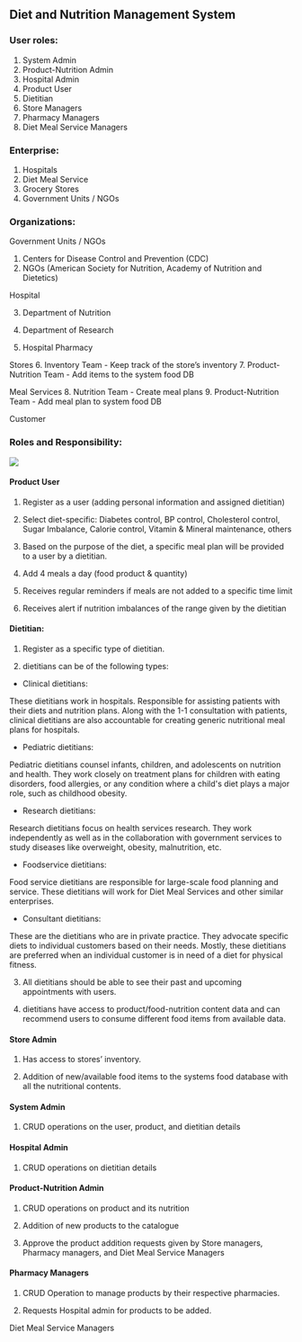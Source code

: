 

## Diet and Nutrition Management System

### User roles:

1.  System Admin
2.  Product-Nutrition Admin
3.  Hospital Admin
4.  Product User  
5.  Dietitian 
6.  Store Managers    
7.  Pharmacy Managers  
8.  Diet Meal Service Managers

### Enterprise:

1.  Hospitals
2.  Diet Meal Service
3.  Grocery Stores
4.  Government Units / NGOs

### Organizations:

Government Units / NGOs

1.  Centers for Disease Control and Prevention (CDC)
2.  NGOs (American Society for Nutrition, Academy of Nutrition and Dietetics)
   
Hospital

3.  Department of Nutrition
4.  Department of Research
    
5.  Hospital Pharmacy
 
Stores
6.  Inventory Team - Keep track of the store’s inventory
7.  Product-Nutrition Team - Add items to the system food DB

Meal Services
8.  Nutrition Team - Create meal plans
9.  Product-Nutrition Team - Add meal plan to system food DB
 
Customer

  

### Roles and Responsibility:

![](https://lh6.googleusercontent.com/1_gPYbMOo6Bmt39Hn5u42W2TV8Sufn6qsLJPbkkGwsnsT6PvYCrmwfOTJ--5on8SfgyKyfT-n595tsctpZ5uySqBVlFn5U6zHib06FGmGZ00tYU_XRZpNgoQ3wXIyE4NLFu3g6OBbmltiSzYdPbyvBHaoapxizKJozxZHHE7n7fjydr8vlTFEXxxoE939Q)

#### Product User

1.  Register as a user (adding personal information and assigned dietitian)
    
2.  Select diet-specific: Diabetes control, BP control, Cholesterol control, Sugar Imbalance, Calorie control, Vitamin & Mineral maintenance, others
    
3.  Based on the purpose of the diet, a specific meal plan will be provided to a user by a dietitian.
    
4.  Add 4 meals a day (food product & quantity)
    
5.  Receives regular reminders if meals are not added to a specific time limit
    
6.  Receives alert if nutrition imbalances of the range given by the dietitian
    

#### Dietitian:

1.  Register as a specific type of dietitian.
    
2.  dietitians can be of the following types:
    

-   Clinical dietitians:
    

These dietitians work in hospitals. Responsible for assisting patients with their diets and nutrition plans. Along with the 1-1 consultation with patients, clinical dietitians are also accountable for creating generic nutritional meal plans for hospitals.

-   Pediatric dietitians:
    

Pediatric dietitians counsel infants, children, and adolescents on nutrition and health. They work closely on treatment plans for children with eating disorders, food allergies, or any condition where a child's diet plays a major role, such as childhood obesity.

  

-   Research dietitians:
    

Research dietitians focus on health services research. They work independently as well as in the collaboration with government services to study diseases like overweight, obesity, malnutrition, etc.

  

-   Foodservice dietitians:
    

Food service dietitians are responsible for large-scale food planning and service. These dietitians will work for Diet Meal Services and other similar enterprises.

  

-   Consultant dietitians:
    

These are the dietitians who are in private practice. They advocate specific diets to individual customers based on their needs. Mostly, these dietitians are preferred when an individual customer is in need of a diet for physical fitness.

  

3.  All dietitians should be able to see their past and upcoming appointments with users.
    
4.  dietitians have access to product/food-nutrition content data and can recommend users to consume different food items from available data.
    

  

#### Store Admin

1.  Has access to stores’ inventory.
    
2.  Addition of new/available food items to the systems food database with all the nutritional contents.
    

  

#### System Admin

1.  CRUD operations on the user, product, and dietitian details
    

  

#### Hospital Admin

  

1.  CRUD operations on dietitian details
    

  

#### Product-Nutrition Admin

  

1.  CRUD operations on product and its nutrition
    
2.  Addition of new products to the catalogue
    
3.  Approve the product addition requests given by Store managers, Pharmacy managers, and Diet Meal Service Managers
    

  

#### Pharmacy Managers

1.  CRUD Operation to manage products by their respective pharmacies.
    
2.  Requests Hospital admin for products to be added.
    

  
  
  

Diet Meal Service Managers
